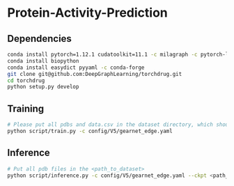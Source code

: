 # Protein-Activity-Prediction


## Dependencies
```bash
conda install pytorch=1.12.1 cudatoolkit=11.1 -c milagraph -c pytorch-lts -c pyg -c conda-forge
conda install biopython
conda install easydict pyyaml -c conda-forge
git clone git@github.com:DeepGraphLearning/torchdrug.git
cd torchdrug
python setup.py develop
```

## Training
```bash
# Please put all pdbs and data.csv in the dataset directory, which should be set in the yaml file.
python script/train.py -c config/V5/gearnet_edge.yaml
```

## Inference
```bash
# Put all pdb files in the <path_to_dataset>
python script/inference.py -c config/V5/gearnet_edge.yaml --ckpt <path_to_ckpt> --dataset <paht_to_dataset>
```